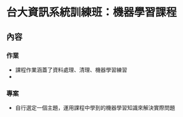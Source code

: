 # 台大資訊系統訓練班：機器學習課程
## 內容

### 作業
- 課程作業涵蓋了資料處理、清理、機器學習練習
- 
### 專案
- 自行選定一個主題，運用課程中學到的機器學習知識來解決實際問題
